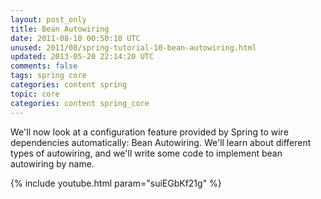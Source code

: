 ```yaml
---           
layout: post_only
title: Bean Autowiring
date: 2011-08-10 00:50:10 UTC
unused: 2011/08/spring-tutorial-10-bean-autowiring.html
updated: 2013-05-20 22:14:20 UTC
comments: false
tags: spring core
categories: content spring
topic: core
categories: content spring_core
---
```


We'll now look at a configuration feature provided by Spring to wire dependencies automatically: Bean Autowiring. We'll learn about different types of autowiring, and we'll write some code to implement bean autowiring by name. 

{% include youtube.html param="suiEGbKf21g" %}